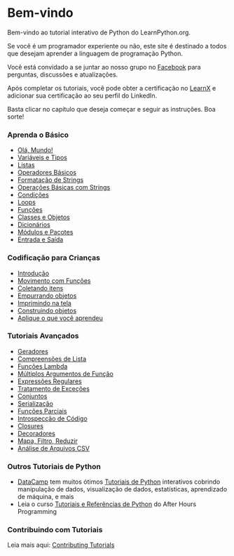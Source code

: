 # Bem-vindo

Bem-vindo ao tutorial interativo de Python do LearnPython.org.

Se você é um programador experiente ou não, este site é destinado a todos que desejam aprender a linguagem de programação Python.<br>

Você está convidado a se juntar ao nosso grupo no <a href="http://www.facebook.com/groups/180708015327157/">Facebook</a> para perguntas, discussões e atualizações.

Após completar os tutoriais, você pode obter a certificação no [LearnX](https://www.learnx.org) e adicionar sua certificação ao seu perfil do LinkedIn.

Basta clicar no capítulo que deseja começar e seguir as instruções. Boa sorte!<br>

### Aprenda o Básico

- [Olá, Mundo!](Hello%2C%20World%21)
- [Variáveis e Tipos](Variables%20and%20Types)
- [Listas](Lists)
- [Operadores Básicos](Basic%20Operators)
- [Formatação de Strings](String%20Formatting)
- [Operações Básicas com Strings](Basic%20String%20Operations)
- [Condições](Conditions)
- [Loops](Loops)
- [Funções](Functions)
- [Classes e Objetos](Classes%20and%20Objects)
- [Dicionários](Dictionaries)
- [Módulos e Pacotes](Modules%20and%20Packages)
- [Entrada e Saída](Input%20and%20Output)

### Codificação para Crianças

- [Introdução](https://codingforkids.io/play/python/intro-level1)
- [Movimento com Funções](https://codingforkids.io/play/python/intro-level2)
- [Coletando itens](https://codingforkids.io/play/python/intro-level3)
- [Empurrando objetos](https://codingforkids.io/play/python/intro-level4)
- [Imprimindo na tela](https://codingforkids.io/play/python/intro-level5)
- [Construindo objetos](https://codingforkids.io/play/python/intro-level6)
- [Aplique o que você aprendeu](https://codingforkids.io/play/python/intro-level7)

### Tutoriais Avançados

- [Geradores](Generators)
- [Compreensões de Lista](List%20Comprehensions)
- [Funções Lambda](Lambda%20functions)
- [Múltiplos Argumentos de Função](Multiple%20Function%20Arguments)
- [Expressões Regulares](Regular%20Expressions)
- [Tratamento de Exceções](Exception%20Handling)
- [Conjuntos](Sets)
- [Serialização](Serialization)
- [Funções Parciais](Partial%20functions)
- [Introspecção de Código](Code%20Introspection)
- [Closures](Closures)
- [Decoradores](Decorators)
- [Mapa, Filtro, Reduzir](Map%2C%20Filter%2C%20Reduce)
- [Análise de Arquivos CSV](Parsing%20CSV%20Files)

### Outros Tutoriais de Python

- [DataCamp](https://datacamp.pxf.io/c/67577/1012793/13294?sharedId=learnpython.org) tem muitos ótimos [Tutoriais de Python](https://datacamp.pxf.io/c/67577/1012793/13294?sharedId=learnpython.org) interativos cobrindo manipulação de dados, visualização de dados, estatísticas, aprendizado de máquina, e mais
- Leia o curso [Tutoriais e Referências de Python](http://www.afterhoursprogramming.com/index.php?article=181) do After Hours Programming

### Contribuindo com Tutoriais

Leia mais aqui: [Contributing Tutorials](Contributing%20Tutorials)